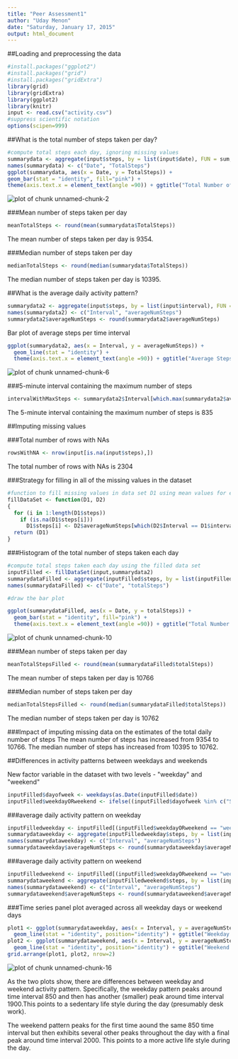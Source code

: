 ```yaml
---
title: "Peer Assessment1"
author: "Uday Menon"
date: "Saturday, January 17, 2015"
output: html_document
---
```


##Loading and preprocessing the data

```r
#install.packages("ggplot2")
#install.packages("grid")
#install.packages("gridExtra")
library(grid)
library(gridExtra)
library(ggplot2)
library(knitr)
input <- read.csv("activity.csv")
#suppress scientific notation
options(scipen=999)
```
##What is the total number of steps taken per day?

```r
#compute total steps each day, ignoring missing values
summarydata <- aggregate(input$steps, by = list(input$date), FUN = sum, na.rm=TRUE)
names(summarydata) <- c("Date", "TotalSteps")
ggplot(summarydata, aes(x = Date, y = TotalSteps)) +
geom_bar(stat = "identity", fill="pink") +
theme(axis.text.x = element_text(angle =90)) + ggtitle("Total Number of Steps Taken Per Day")
```

![plot of chunk unnamed-chunk-2](figure/unnamed-chunk-2-1.png) 

###Mean number of steps taken per day

```r
meanTotalSteps <- round(mean(summarydata$TotalSteps))
```
The mean number of steps taken per day is 9354.

###Median number of steps taken per day

```r
medianTotalSteps <- round(median(summarydata$TotalSteps))
```
The median number of steps taken per day is 10395.

##What is the average daily activity pattern?

```r
summarydata2 <- aggregate(input$steps, by = list(input$interval), FUN = mean, na.rm=TRUE)
names(summarydata2) <- c("Interval", "averageNumSteps")
summarydata2$averageNumSteps <- round(summarydata2$averageNumSteps)
```

Bar plot of average steps per time interval

```r
ggplot(summarydata2, aes(x = Interval, y = averageNumSteps)) +
  geom_line(stat = "identity") +
  theme(axis.text.x = element_text(angle =90)) + ggtitle("Average Steps Per Time Interval")
```

![plot of chunk unnamed-chunk-6](figure/unnamed-chunk-6-1.png) 

###5-minute interval containing  the maximum number of steps

```r
intervalWithMaxSteps <- summarydata2$Interval[which.max(summarydata2$averageNumSteps)]
```
The 5-minute interval containing  the maximum number of steps is 835

##Imputing missing values

###Total number of rows with NAs

```r
rowsWithNA <- nrow(input[is.na(input$steps),])
```
The total number of rows with NAs is 2304

###Strategy for filling in all of the missing values in the dataset

```r
#function to fill missing values in data set D1 using mean values for each interval from D2
fillDataSet <- function(D1, D2)
{
  for (i in 1:length(D1$steps))
    if (is.na(D1$steps[i]))
      D1$steps[i] <- D2$averageNumSteps[which(D2$Interval == D1$interval[i])]
  return (D1)
}
```

###Histogram of the total number of steps taken each day  

```r
#compute total steps taken each day using the filled data set
inputFilled <- fillDataSet(input,summarydata2)
summarydataFilled <- aggregate(inputFilled$steps, by = list(inputFilled$date), FUN = sum)
names(summarydataFilled) <- c("Date", "totalSteps")

#draw the bar plot

ggplot(summarydataFilled, aes(x = Date, y = totalSteps)) +
  geom_bar(stat = "identity", fill="pink") +
  theme(axis.text.x = element_text(angle =90)) + ggtitle("Total Number Of Steps Taken Each Day")
```

![plot of chunk unnamed-chunk-10](figure/unnamed-chunk-10-1.png) 

###Mean number of steps taken per day

```r
meanTotalStepsFilled <- round(mean(summarydataFilled$totalSteps))
```
The mean number of steps taken per day is 10766

###Median number of steps taken per day

```r
medianTotalStepsFilled <- round(median(summarydataFilled$totalSteps))
```
The median number of steps taken per day is 10762

###Impact of imputing missing data on the estimates of the total daily number of steps
The mean number of steps has increased from 9354 to 10766. 
The median number of steps has increased from 10395 to 10762.

##Differences in activity patterns between weekdays and weekends

New factor variable in the dataset with two levels - "weekday" and "weekend" 

```r
inputFilled$dayofweek <- weekdays(as.Date(inputFilled$date))
inputFilled$weekdayORweekend <- ifelse((inputFilled$dayofweek %in% c("Saturday","Sunday")),"weekend","weekday")
```


###average daily activity pattern on weekday

```r
inputFilledweekday <- inputFilled[(inputFilled$weekdayORweekend == "weekday"),]
summarydataweekday <- aggregate(inputFilledweekday$steps, by = list(inputFilledweekday$interval), FUN = mean)
names(summarydataweekday) <- c("Interval", "averageNumSteps")
summarydataweekday$averageNumSteps <- round(summarydataweekday$averageNumSteps)
```

###average daily activity pattern on weekend

```r
inputFilledweekend <- inputFilled[(inputFilled$weekdayORweekend == "weekend"),]
summarydataweekend <- aggregate(inputFilledweekend$steps, by = list(inputFilledweekend$interval), FUN = mean)
names(summarydataweekend) <- c("Interval", "averageNumSteps")
summarydataweekend$averageNumSteps <- round(summarydataweekend$averageNumSteps)
```

###Time series panel plot averaged across all weekday days or weekend days

```r
plot1 <- ggplot(summarydataweekday, aes(x = Interval, y = averageNumSteps)) +
  geom_line(stat = "identity", position="identity") + ggtitle("Weekday daily activity pattern")
plot2 <- ggplot(summarydataweekend, aes(x = Interval, y = averageNumSteps)) +
  geom_line(stat = "identity", position="identity") + ggtitle("Weekend daily activity pattern")
grid.arrange(plot1, plot2, nrow=2)
```

![plot of chunk unnamed-chunk-16](figure/unnamed-chunk-16-1.png) 

As the two plots show, there are differences between weekday and weekend activity pattern. Specifically, the weekday pattern peaks around time interval 850 and then has another (smaller) peak around time interval 1900.This points to a sedentary life style during the day (presumably desk work).

The weekend pattern peaks for the first time aound the same 850 time interval but then exhibits several other peaks throughout the day with a final peak around time interval 2000. This points to a more active life style during the day. 
